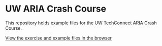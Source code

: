# UW ARIA Crash Course

This repository holds example files for the UW TechConnect ARIA Crash Course.

[View the exercise and example files in the browser](https://uwfrontendtech.github.io/aria-crash-course/)
